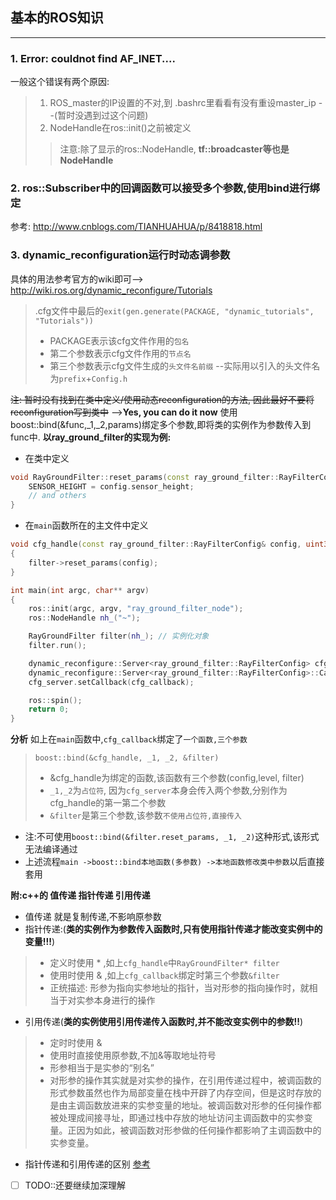 ## 基本的ROS知识

---
### 1. Error: couldnot find AF_INET....
一般这个错误有两个原因:
> 1. ROS_master的IP设置的不对,到 .bashrc里看看有没有重设master_ip  --(暂时没遇到过这个问题)
> 2. NodeHandle在ros::init()之前被定义
> >注意:除了显示的ros::NodeHandle, **tf::broadcaster等也是NodeHandle**

### 2. ros::Subscriber中的回调函数可以接受多个参数,使用bind进行绑定
参考: http://www.cnblogs.com/TIANHUAHUA/p/8418818.html

### 3. dynamic_reconfiguration运行时动态调参数
具体的用法参考官方的wiki即可--> http://wiki.ros.org/dynamic_reconfigure/Tutorials
> .cfg文件中最后的`exit(gen.generate(PACKAGE, "dynamic_tutorials", "Tutorials"))`
> * PACKAGE表示该cfg文件作用的`包名`  
> * 第二个参数表示cfg文件作用的`节点名`  
> * 第三个参数表示cfg文件生成的`头文件名前缀` --实际用以引入的头文件名为`prefix`+`Config.h`


~~注: 暂时没有找到在类中定义/使用动态reconfiguration的方法, 因此最好不要将reconfiguration写到类中~~ -->**Yes, you can do it now**
使用boost::bind(&func,_1,_2,params)绑定多个参数,即将类的实例作为参数传入到func中.
**以ray_ground_filter的实现为例:**
* 在类中定义
```c++
void RayGroundFilter::reset_params(const ray_ground_filter::RayFilterConfig& config){
    SENSOR_HEIGHT = config.sensor_height;
    // and others
}
```
* 在`main`函数所在的主文件中定义
```c++
void cfg_handle(const ray_ground_filter::RayFilterConfig& config, uint32_t level, RayGroundFilter* filter)
{
    filter->reset_params(config);
}

int main(int argc, char** argv)
{
    ros::init(argc, argv, "ray_ground_filter_node");
    ros::NodeHandle nh_("~");

    RayGroundFilter filter(nh_); // 实例化对象
    filter.run();

    dynamic_reconfigure::Server<ray_ground_filter::RayFilterConfig> cfg_server;
    dynamic_reconfigure::Server<ray_ground_filter::RayFilterConfig>::CallbackType cfg_callback = boost::bind(&cfg_handle, _1, _2, &filter);
    cfg_server.setCallback(cfg_callback);

    ros::spin();
    return 0;
}
```
**分析**
如上在`main`函数中,`cfg_callback`绑定了`一个函数,三个参数`  
> `boost::bind(&cfg_handle, _1, _2, &filter)`
> * &cfg_handle为绑定的函数,该函数有三个参数(config,level, filter)
> * `_1,_2`为`占位符`, 因为`cfg_server`本身会传入两个参数,分别作为cfg_handle的第一第二个参数
> * `&filter`是第三个参数,该参数`不使用占位符,直接传入`

* 注:不可使用`boost::bind(&filter.reset_params, _1, _2)`这种形式,该形式无法编译通过
* 上述流程`main ->boost::bind本地函数(多参数) ->本地函数修改类中参数`以后直接套用  

**附:c++的 值传递 指针传递 引用传递**
* 值传递 就是复制传递,不影响原参数
* 指针传递:(**类的实例作为参数传入函数时,只有使用指针传递才能改变实例中的变量!!!**)
> * 定义时使用 * ,如上`cfg_handle`中`RayGroundFilter* filter`
> * 使用时使用 & ,如上`cfg_callback`绑定时第三个参数`&filter`
> * 正统描述: 形参为指向实参地址的指针，当对形参的指向操作时，就相当于对实参本身进行的操作
* 引用传递(**类的实例使用引用传递传入函数时,并不能改变实例中的参数!!**)
> * 定时时使用 & 
> * 使用时直接使用原参数,不加&等取地址符号
> * 形参相当于是实参的“别名”
> * 对形参的操作其实就是对实参的操作，在引用传递过程中，被调函数的形式参数虽然也作为局部变量在栈中开辟了内存空间，但是这时存放的是由主调函数放进来的实参变量的地址。被调函数对形参的任何操作都被处理成间接寻址，即通过栈中存放的地址访问主调函数中的实参变量。正因为如此，被调函数对形参做的任何操作都影响了主调函数中的实参变量。
* 指针传递和引用传递的区别
[参考](https://www.cnblogs.com/yanlingyin/archive/2011/12/07/2278961.html)
- [ ] TODO::还要继续加深理解
